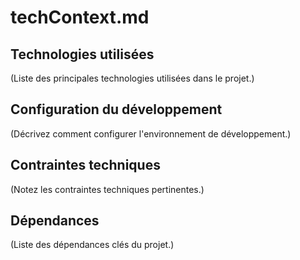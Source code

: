# techContext.md

## Technologies utilisées

(Liste des principales technologies utilisées dans le projet.)

## Configuration du développement

(Décrivez comment configurer l'environnement de développement.)

## Contraintes techniques

(Notez les contraintes techniques pertinentes.)

## Dépendances

(Liste des dépendances clés du projet.) 
